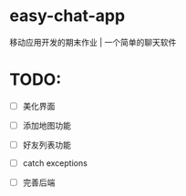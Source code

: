 # easy-chat-app

移动应用开发的期末作业 | 一个简单的聊天软件

# TODO:

- [ ] 美化界面
- [ ] 添加地图功能
- [ ] 好友列表功能
- [ ] catch exceptions
- [ ] 完善后端


